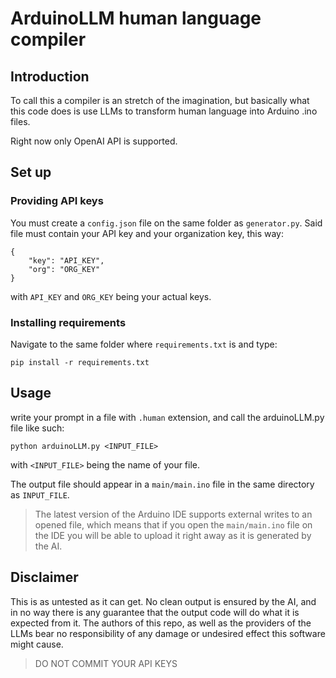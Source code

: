 # ArduinoLLM human language compiler

## Introduction

To call this a compiler is an stretch of the imagination, but basically what this code does is use LLMs to transform human language into Arduino .ino files.

Right now only OpenAI API is supported.

## Set up

### Providing API keys

You must create a `config.json` file on the same folder as `generator.py`. Said file must contain your API key and your organization key, this way:
```
{
    "key": "API_KEY",
    "org": "ORG_KEY"
}
```

with `API_KEY` and `ORG_KEY` being your actual keys.

### Installing requirements

Navigate to the same folder where `requirements.txt` is and type:
```
pip install -r requirements.txt
```

## Usage

write your prompt in a file with `.human` extension, and call the arduinoLLM.py file like such:
```
python arduinoLLM.py <INPUT_FILE>
```

with `<INPUT_FILE>` being the name of your file.

The output file should appear in a `main/main.ino` file in the same directory as `INPUT_FILE`.

> The latest version of the Arduino IDE supports external writes to an opened file, which means that if you open the `main/main.ino` file on the IDE you will be able to upload it right away as it is generated by the AI.

## Disclaimer

This is as untested as it can get. No clean output is ensured by the AI, and in no way there is any guarantee that the output code will do what it is expected from it. The authors of this repo, as well as the providers of the LLMs bear no responsibility of any damage or undesired effect this software might cause.

> DO NOT COMMIT YOUR API KEYS